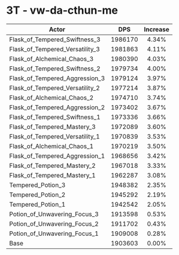 # 3T - vw-da-cthun-me
| Actor | DPS | Increase |
|---|:---:|:---:|
|Flask_of_Tempered_Swiftness_3|1986170|4.34%|
|Flask_of_Tempered_Versatility_3|1981863|4.11%|
|Flask_of_Alchemical_Chaos_3|1980390|4.03%|
|Flask_of_Tempered_Swiftness_2|1979734|4.00%|
|Flask_of_Tempered_Aggression_3|1979124|3.97%|
|Flask_of_Tempered_Versatility_2|1977214|3.87%|
|Flask_of_Alchemical_Chaos_2|1974710|3.74%|
|Flask_of_Tempered_Aggression_2|1973402|3.67%|
|Flask_of_Tempered_Swiftness_1|1973336|3.66%|
|Flask_of_Tempered_Mastery_3|1972089|3.60%|
|Flask_of_Tempered_Versatility_1|1970839|3.53%|
|Flask_of_Alchemical_Chaos_1|1970219|3.50%|
|Flask_of_Tempered_Aggression_1|1968656|3.42%|
|Flask_of_Tempered_Mastery_2|1967018|3.33%|
|Flask_of_Tempered_Mastery_1|1962287|3.08%|
|Tempered_Potion_3|1948382|2.35%|
|Tempered_Potion_2|1945292|2.19%|
|Tempered_Potion_1|1942542|2.05%|
|Potion_of_Unwavering_Focus_3|1913598|0.53%|
|Potion_of_Unwavering_Focus_2|1911702|0.43%|
|Potion_of_Unwavering_Focus_1|1909008|0.28%|
|Base|1903603|0.00%|
